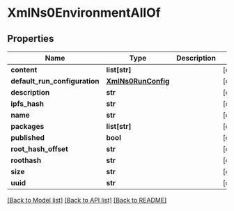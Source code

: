 # XmlNs0EnvironmentAllOf

## Properties
Name | Type | Description | Notes
------------ | ------------- | ------------- | -------------
**content** | **list[str]** |  | [optional] 
**default_run_configuration** | [**XmlNs0RunConfig**](XmlNs0RunConfig.md) |  | [optional] 
**description** | **str** |  | [optional] 
**ipfs_hash** | **str** |  | [optional] 
**name** | **str** |  | [optional] 
**packages** | **list[str]** |  | [optional] 
**published** | **bool** |  | [optional] 
**root_hash_offset** | **str** |  | [optional] 
**roothash** | **str** |  | [optional] 
**size** | **str** |  | [optional] 
**uuid** | **str** |  | [optional] 

[[Back to Model list]](../README.md#documentation-for-models) [[Back to API list]](../README.md#documentation-for-api-endpoints) [[Back to README]](../README.md)


